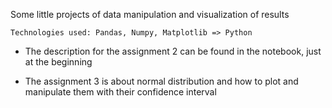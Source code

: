 Some little projects of data manipulation and visualization of results

	Technologies used: Pandas, Numpy, Matplotlib => Python

- The description for the assignment 2 can be found in the notebook, just at the beginning 

- The assignment 3 is about normal distribution and how to plot and manipulate them with their confidence interval
